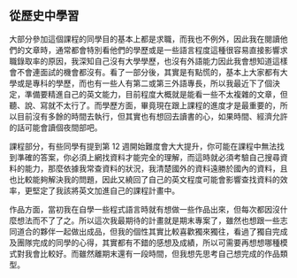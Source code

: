 ## 從歷史中學習

大部分參加這個課程的同學目的基本上都是求職，而我也不例外，因此我在閱讀他們的文章時，通常都會特別看他們的學歷或是一些語言程度這種很容易直接影響求職錄取率的原因，我深知自己沒有大學學歷，也沒有外語能力因此我會想知道這樣會不會連面試的機會都沒有。看了一部分後，其實是有點慌的，基本上大家都有大學或是專科的學歷，而也有一些人有第二或第三外語專長，所以我最近下了個決定，準備要精進自己的英文能力，目前程度大概就是能看一些不太複雜的文章，但聽、說、寫就不太行了。而學歷方面，畢竟現在跟上課程的進度才是最重要的，所以目前沒有多餘的時間去執行，但其實也有想回去讀書的心，如果時間、經濟允許的話可能會讀個夜間部吧。

課程部分，有些同學有提到第 12 週開始難度會大大提升，你可能在課程中無法找到準確的答案，你必須上網找資料才能完全的理解，而這時就必須考驗自己搜尋資料的能力，那麼依據我常查資料的狀況，我清楚國外的資料遠勝於國內的資料，且也比較能夠解決我的問題，因此又繞回了自己的英文程度可能會影響查找資料的效率，更堅定了我該將英文加進自己的課程計畫中。

作品方面，當初我在自學一些程式語言時就有想做一些作品出來，但每次都因沒什麼想法而不了了之。所以這次我最期待的計畫就是期末專案了，雖然也想跟一些志同道合的夥伴一起做出成品，但我的個性其實比較喜歡獨來獨往，看過了獨自完成及團隊完成的同學的心得，其實都有不錯的感想及成績，所以可需要再想想哪種模式對我會比較好。而雖然離期末還有一段時間，但我想先思考自己想完成的作品類型。

